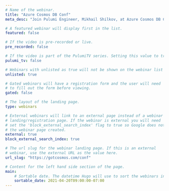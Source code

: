```yaml
---
# Name of the webinar.
title: "Azure Cosmos DB Conf"
meta_desc: "Join Pulumi Engineer, Mikhail Shilkov, at Azure Cosmos DB Conf! This event is organized in collaboration with the Azure Cosmos DB community."

# A featured webinar will display first in the list.
featured: false

# If the video is pre-recorded or live.
pre_recorded: false

# If the video is part of the PulumiTV series. Setting this value to true will list the video in the "PulumiTV" section.
pulumi_tv: false

# Webinars with unlisted as true will not be shown on the webinar list
unlisted: true

# Gated webinars will have a registration form and the user will need
# to fill out the form before viewing.
gated: false

# The layout of the landing page.
type: webinars

# External webinars will link to an external page instead of a webinar
# landing/registration page. If the webinar is external you will need
# set the 'block_external_search_index' flag to true so Google does not index
# the webinar page created.
external: true
block_external_search_index: true

# The url slug for the webinar landing page. If this is an external
# webinar, use the external URL as the value here.
url_slug: "https://gotcosmos.com/conf"

# Content for the left hand side section of the page.
main:
    # Sortable date. The datetime Hugo will use to sort the webinars in date order.
    sortable_date: 2021-04-20T09:00:00-07:00
---
```

